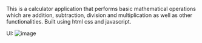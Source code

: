 This is a calculator application that performs basic mathematical operations which are addition, subtraction, division and multiplication as well as other functionalities.
Built using html css and javascript.

UI:
![image](https://github.com/user-attachments/assets/10cd7685-5db3-4117-b39d-f19dedd3b13a)
